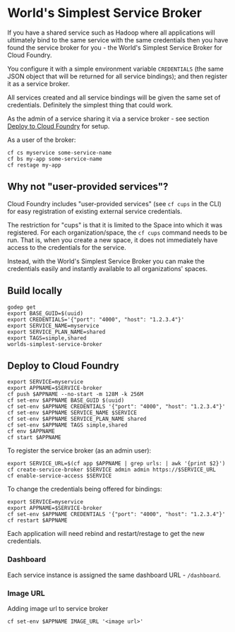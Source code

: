 World's Simplest Service Broker
===============================

If you have a shared service such as Hadoop where all applications will ultimately bind to the same service with the same credentials then you have found the service broker for you - the World's Simplest Service Broker for Cloud Foundry.

You configure it with a simple environment variable `CREDENTIALS` (the same JSON object that will be returned for all service bindings); and then register it as a service broker.

All services created and all service bindings will be given the same set of credentials. Definitely the simplest thing that could work.

As the admin of a service sharing it via a service broker - see section [Deploy to Cloud Foundry](#deploy-to-cloud-foundry) for setup.

As a user of the broker:

```
cf cs myservice some-service-name
cf bs my-app some-service-name
cf restage my-app
```

Why not "user-provided services"?
---------------------------------

Cloud Foundry includes "user-provided services" (see `cf cups` in the CLI) for easy registration of existing external service credentials.

The restriction for "cups" is that it is limited to the Space into which it was registered. For each organization/space, the `cf cups` command needs to be run. That is, when you create a new space, it does not immediately have access to the credentials for the service.

Instead, with the World's Simplest Service Broker you can make the credentials easily and instantly available to all organizations' spaces.

Build locally
-------------

```
godep get
export BASE_GUID=$(uuid)
export CREDENTIALS='{"port": "4000", "host": "1.2.3.4"}'
export SERVICE_NAME=myservice
export SERVICE_PLAN_NAME=shared
export TAGS=simple,shared
worlds-simplest-service-broker
```

Deploy to Cloud Foundry
-----------------------

```
export SERVICE=myservice
export APPNAME=$SERVICE-broker
cf push $APPNAME --no-start -m 128M -k 256M
cf set-env $APPNAME BASE_GUID $(uuid)
cf set-env $APPNAME CREDENTIALS '{"port": "4000", "host": "1.2.3.4"}'
cf set-env $APPNAME SERVICE_NAME $SERVICE
cf set-env $APPNAME SERVICE_PLAN_NAME shared
cf set-env $APPNAME TAGS simple,shared
cf env $APPNAME
cf start $APPNAME
```

To register the service broker (as an admin user):

```
export SERVICE_URL=$(cf app $APPNAME | grep urls: | awk '{print $2}')
cf create-service-broker $SERVICE admin admin https://$SERVICE_URL
cf enable-service-access $SERVICE
```

To change the credentials being offered for bindings:

```
export SERVICE=myservice
export APPNAME=$SERVICE-broker
cf set-env $APPNAME CREDENTIALS '{"port": "4000", "host": "1.2.3.4"}'
cf restart $APPNAME
```

Each application will need rebind and restart/restage to get the new credentials.

### Dashboard

Each service instance is assigned the same dashboard URL - `/dashboard`.

### Image URL

Adding image url to service broker

```
cf set-env $APPNAME IMAGE_URL '<image url>'
```
